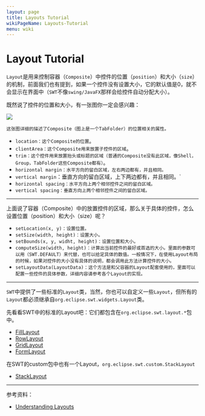 ```yaml
---
layout: page
title: Layouts Tutorial
wikiPageName: Layouts-Tutorial
menu: wiki
---
```


# Layout Tutorial

`Layout`是用来控制容器（`Composite`）中控件的位置（`position`）和大小（`size`）的机制，前面我们也有提到，如果一个控件没有设置大小，它的默认值是0，就不会显示在界面中（`SWT`不像`swing/JavaFX`那样会给控件自动分配大小）。

既然说了控件的位置和大小，有一张图你一定会感兴趣：

![]({{site.baseurl}}/eclipse.tutorial/wiki/images/GeneralTerms.jpg)

`这张图详细的描述了Composite（图上是一个TabFolder）的位置相关的属性。`
  * `location：这个Composite的位置`。
  * `clientArea：这个Composite用来放置子控件的区域`。
  * `trim：这个控件用来放置抬头或标题的区域（普通的Composite没有此区域，像Shell，Group，TabFolder这些Composite都有）`。
  * `horizontal margin：水平方向的留白区域，左右两边都有，并且相同。`
  * `vertical margin`：垂直方向的留白区域，上下两边都有，并且相同。`
  * `horizontal spacing：水平方向上两个相邻控件之间的留白区域。`
  * `vertical spacing：垂直方向上两个相邻控件之间的留白区域。`

***
上面说了容器（Composite）中的放置控件的区域，那么关于具体的控件，怎么设置位置（position）和大小（size）呢？

  * `setLocation(x, y)：设置位置。`
  * `setSize(width, height)：设置大小。`
  * `setBounds(x, y, widht, height)：设置位置和大小。`
  * `computeSize(width, height)：计算出当前控件的最好或首选的大小。里面的参数可以用（SWT.DEFAULT）来代替，也可以给定具体的数值。一般情况下，在使用Layout布局的时候，如果对控件的大小没有具体的说明，都会调用此方法计算控件的大小。`
  * `setLayoutData(LayoutData)：这个方法是和父容器的Layout配套使用的，里面可以配置一些控件的具体参数，详细内容请参考各个Layout的实现。`

***
`SWT`中提供了一些标准的`Layout`类，当然，你也可以自定义一些`Layout`，但所有的`Layout`都必须继承自`org.eclipse.swt.widgets.Layout`类。

先看看SWT中的标准的Layout吧：它们都包含在`org.eclipse.swt.layout.*`包中。

  * [FillLayout]({{site.baseurl}}/eclipse.tutorial/wiki/FillLayout-Tutorial.html)
  * [RowLayout]({{site.baseurl}}/eclipse.tutorial/wiki/RowLayout-Tutorial.html)
  * [GridLayout]({{site.baseurl}}/eclipse.tutorial/wiki/GridLayout-Tutorial.html)
  * [FormLayout]({{site.baseurl}}/eclipse.tutorial/wiki/FormLayout-Tutorial.html)

在SWT的custom包中也有一个Layout，`org.eclipse.swt.custom.StackLayout`

  * [StackLayout]({{site.baseurl}}/eclipse.tutorial/wiki/StakLayout-Tutorial.html)

***
参考资料：

* [Understanding Layouts](http://www.eclipse.org/articles/article.php?file=Article-Understanding-Layouts/index.html)
